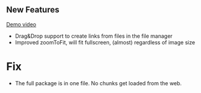 ## New Features 
[Demo video](https://user-images.githubusercontent.com/14358394/132108632-c2ad7501-326a-42b1-bb8e-0b8f73f36235.mp4)
- Drag&Drop support to create links from files in the file manager
- Improved zoomToFit, will fit fullscreen, (almost) regardless of image size
 
# Fix
- The full package is in one file. No chunks get loaded from the web.

